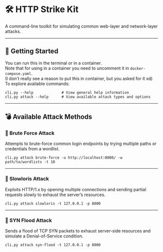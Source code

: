 # 🛠️ HTTP Strike Kit

A command-line toolkit for simulating common web-layer and network-layer attacks.

---

## 🚀 Getting Started

You can run this in the terminal or in a container.  
Note that for using in a container you need to uncomment it in
`docker-compose.yaml`.  
(I don't really see a reason to put this in container, but you asked for it xd)
To explore available commands:

```shell
cli.py --help             # View general help information
cli.py attack --help      # View available attack types and options
```

---

## 💣 Available Attack Methods

### 🔐 Brute Force Attack

Attempts to brute-force common login endpoints by trying multiple paths or credentials from a wordlist.

```shell
cli.py attack brute-force -u http://localhost:8000/ -w path/to/wordlists -t 10
```

---

### 🐌 Slowloris Attack

Exploits HTTP/1.x by opening multiple connections and sending partial requests slowly to exhaust the server’s resources.

```shell
cli.py attack slowloris -t 127.0.0.1 -p 8000
```

---

### 🌊 SYN Flood Attack

Sends a flood of TCP SYN packets to exhaust server-side resources and simulate a Denial-of-Service condition.

```shell
cli.py attack syn-flood -t 127.0.0.1 -p 8000
```